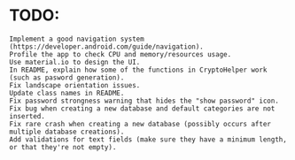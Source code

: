 # TODO:
    Implement a good navigation system (https://developer.android.com/guide/navigation).
    Profile the app to check CPU and memory/resources usage.
    Use material.io to design the UI.
    In README, explain how some of the functions in CryptoHelper work (such as pasword generation).
    Fix landscape orientation issues.
    Update class names in README.
    Fix password strongness warning that hides the "show password" icon.
    Fix bug when creating a new database and default categories are not inserted.
    Fix rare crash when creating a new database (possibly occurs after multiple database creations).
    Add validations for text fields (make sure they have a minimum length, or that they're not empty).
